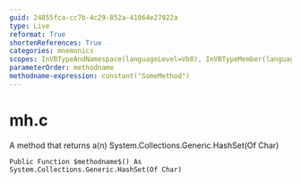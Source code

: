 ```yaml
---
guid: 24855fca-cc7b-4c29-852a-41064e27922a
type: Live
reformat: True
shortenReferences: True
categories: mnemonics
scopes: InVBTypeAndNamespace(languageLevel=Vb8), InVBTypeMember(languageLevel=Vb8)
parameterOrder: methodname
methodname-expression: constant("SomeMethod")
---
```


# mh.c

A method that returns a(n) System.Collections.Generic.HashSet(Of Char)

```
Public Function $methodname$() As System.Collections.Generic.HashSet(Of Char)
```
